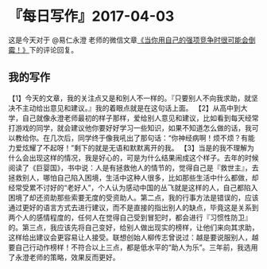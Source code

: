 # 『每日写作』2017-04-03

这是今天对于 @易仁永澄 老师的微信文章[《当你用自己的强项竞争时很可能会倒霉！》](http://mp.weixin.qq.com/s/wYeklFjstwhNutf8QPRegQ)下的评论回复。

## 我的写作

【1】今天的文章，我的关注点又是和别人不一样的。『只要别人不向我求助，就坚决不主动给出意见和建议。』我的着眼点就是在这句话上面。
【2】从高中到大学，自己就像永澄老师最初的样子那样，爱给别人意见和建议，比如看到每天经常打游戏的同学，就会建议他你要好好学习一些知识，如果不知道怎么做的话，我可以教给你。在几次后，同学终于像我吼出了那句话：“你神经病啊！烦不烦？有能力爱炫耀了不起呀！”剩下的就是无语和默默离开的我。
【3】当是的我不理解为什么会出现这样的情况，我是好心的，可是为什么结果闹成这个样子。去年的时候阅读了《巨婴国》，书中说：人是有拯救他人的情节的，觉得自己是『救世主』，去拯救别人，哪怕自己陷入困境，生活中这种人很多，比如那些生活中什么都做，却经常受累不讨好的“老好人”，个人认为感动中国的丛飞就是这样的人，自己都陷入困境了却还资助那些索要无度的受资助人。第二点，我的行事方法是错误的，应该通过更好的语言方式去进行建议，而不是直接的指出别人的缺点，毕竟这是关系到两个人的感情程度的，任何人在觉得自己受到冒犯时，都会进行『习惯性防卫』的。第三点，我应该先将自己变好，给别人做出现实的榜样，让他们来向其求助，这样给出建议会更容易让人接受。联想创始人柳传志曾说过：越是要说服别人，越要自己行动作榜样！不符合以上三点，都是低水平的“助人为乐”。三年前，我选用了永澄老师的策略，效果反而更好。
